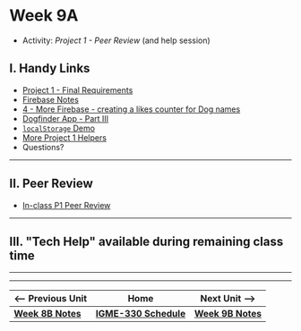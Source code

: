# Week 9A

- Activity: *Project 1 - Peer Review* (and help session)


## I. Handy Links

- [Project 1 - Final Requirements](../projects/p1-final.md)
- [Firebase Notes](08B.md#iii-firebase-notes)
- [4 - More Firebase - creating a likes counter for Dog names](https://github.com/tonethar/IGME-330-Master/blob/master/notes/firebase-4.md)
- [Dogfinder App - Part III](https://github.com/tonethar/IGME-330-Master/blob/master/notes/dogfinder-3.md)
- [`localStorage` Demo](07A.md#iii-localstorage-demo)
- [More Project 1 Helpers](../projects/p1-helpers.md)
- Questions?

<hr>
  
## II. Peer Review
- [In-class P1 Peer Review](../projects/p1-peer-review.md)

<hr>

## III. "Tech Help" available during remaining class time


<hr><hr>

| <-- Previous Unit | Home | Next Unit -->
| --- | --- | --- 
| [**Week 8B Notes**](08B.md)     |  [**IGME-330 Schedule**](../schedule.md) | [**Week 9B Notes**](09B.md)
